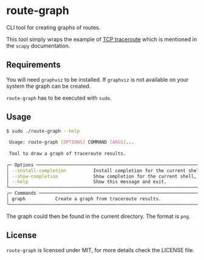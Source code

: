 # route-graph
CLI tool for creating graphs of routes.

This tool simply wraps the example of [TCP traceroute](https://scapy.readthedocs.io/en/latest/usage.html#tcp-traceroute-2)
which is mentioned in the `scapy` documentation.

## Requirements

You will need `graphviz` to be installed. If `graphviz` is not available
on your system the graph can be created.

`route-graph` has to be executed with `sudo`.

## Usage

```bash
$ sudo ./route-graph --help
                                                                                                                       
 Usage: route-graph [OPTIONS] COMMAND [ARGS]...                                                                        
                                                                                                                       
 Tool to draw a graph of traceroute results.                                                                           
                                                                                                                       
╭─ Options ───────────────────────────────────────────────────────────────────────────────────────────────────────────╮
│ --install-completion          Install completion for the current shell.                                             │
│ --show-completion             Show completion for the current shell, to copy it or customize the installation.      │
│ --help                        Show this message and exit.                                                           │
╰─────────────────────────────────────────────────────────────────────────────────────────────────────────────────────╯
╭─ Commands ──────────────────────────────────────────────────────────────────────────────────────────────────────────╮
│ graph           Create a graph from traceroute results.                                                             │
╰─────────────────────────────────────────────────────────────────────────────────────────────────────────────────────╯
```

The graph could then be found in the current directory. The format is `png`.


## License

`route-graph` is licensed under MIT, for more details check the LICENSE file.

